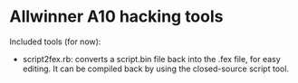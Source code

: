 Allwinner A10 hacking tools
===========================

Included tools (for now):

* script2fex.rb: converts a script.bin file back into the .fex file, for easy editing. It can be compiled back by using the closed-source script tool.
